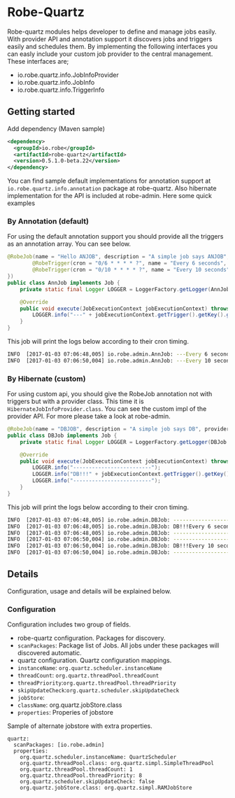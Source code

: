 # Robe-Quartz
Robe-quartz modules helps developer to define and manage jobs easily. With provider API and annotation support it discovers jobs and triggers easily and schedules them. 
By implementing the following interfaces you can easly include your custom job provider to the central management.
These interfaces are;

* io.robe.quartz.info.JobInfoProvider
* io.robe.quartz.info.JobInfo
* io.robe.quartz.info.TriggerInfo

## Getting started
 Add dependency (Maven sample)

```xml
<dependency>
  <groupId>io.robe</groupId>
  <artifactId>robe-quartz</artifactId>
  <version>0.5.1.0-beta.22</version>
</dependency>
```

You can find sample default implementations for annotation support at `io.robe.quartz.info.annotation` package at robe-quartz.
Also hibernate implementation for the API is included at robe-admin. Here some quick examples

### By Annotation (default)
For using the default annotation support you should provide all the triggers as an annotation array. 
You can see below.

```java
@RobeJob(name = "Hello ANJOB", description = "A simple job says ANJOB", triggers = {
        @RobeTrigger(cron = "0/6 * * * * ?", name = "Every 6 seconds", group = "Sample", type = TriggerInfo.Type.CRON),
        @RobeTrigger(cron = "0/10 * * * * ?", name = "Every 10 seconds", group = "Sample", type = TriggerInfo.Type.CRON)
})
public class AnnJob implements Job {
    private static final Logger LOGGER = LoggerFactory.getLogger(AnnJob.class);

    @Override
    public void execute(JobExecutionContext jobExecutionContext) throws JobExecutionException {
        LOGGER.info("---" + jobExecutionContext.getTrigger().getKey().getName());
    }
}
```
This job will print the logs below according to their cron timing.

``` bash
INFO  [2017-01-03 07:06:48,005] io.robe.admin.AnnJob: ---Every 6 seconds
INFO  [2017-01-03 07:06:50,004] io.robe.admin.AnnJob: ---Every 10 seconds
```
### By Hibernate (custom)
For using custom api, you should give the RobeJob annotation not with triggers but with a provider class. This time it is `HibernateJobInfoProvider.class`.
You can see the custom impl of the provider API. For more please take a look at robe-admin.

```java
@RobeJob(name = "DBJOB", description = "A simple job says DB", provider = HibernateJobInfoProvider.class)
public class DBJob implements Job {
    private static final Logger LOGGER = LoggerFactory.getLogger(DBJob.class);

    @Override
    public void execute(JobExecutionContext jobExecutionContext) throws JobExecutionException {
        LOGGER.info("-------------------------");
        LOGGER.info("DB!!!" + jobExecutionContext.getTrigger().getKey().getName());
        LOGGER.info("-------------------------");
    }
}
```

This job will print the logs below according to their cron timing.

``` bash
INFO  [2017-01-03 07:06:48,005] io.robe.admin.DBJob: -------------------------
INFO  [2017-01-03 07:06:48,005] io.robe.admin.DBJob: DB!!!Every 6 second
INFO  [2017-01-03 07:06:48,005] io.robe.admin.DBJob: -------------------------
INFO  [2017-01-03 07:06:50,004] io.robe.admin.DBJob: -------------------------
INFO  [2017-01-03 07:06:50,004] io.robe.admin.DBJob: DB!!!Every 10 second
INFO  [2017-01-03 07:06:50,004] io.robe.admin.DBJob: -------------------------
```
## Details
Configuration, usage and details will be explained below.
### Configuration
Configuration includes two group of fields. 
* robe-quartz configuration. Packages for discovery.
 * `scanPackages`: Package list of Jobs. All jobs under these packages will discovered automatic.
* quartz configuration. Quartz configuration mappings.
 * `instanceName`: `org.quartz.scheduler.instanceName`
 * `threadCount`: `org.quartz.threadPool.threadCount`
 * `threadPriority`:`org.quartz.threadPool.threadPriority`
 * `skipUpdateCheck`:`org.quartz.scheduler.skipUpdateCheck`
 * `jobStore`:
 * `className`: org.quartz.jobStore.class 
 * `properties`: Properies of jobstore
 
 Sample of alternate jobstore with extra properties.
 
 ```
 quartz:
   scanPackages: [io.robe.admin]
   properties:
     org.quartz.scheduler.instanceName: QuartzScheduler
     org.quartz.threadPool.class: org.quartz.simpl.SimpleThreadPool
     org.quartz.threadPool.threadCount: 1
     org.quartz.threadPool.threadPriority: 8
     org.quartz.scheduler.skipUpdateCheck: false
     org.quartz.jobStore.class: org.quartz.simpl.RAMJobStore
 ```
